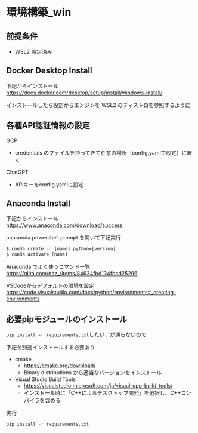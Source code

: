 # 環境構築_win

## 前提条件
- WSL2 設定済み

## Docker Desktop Install

下記からインストール\
https://docs.docker.com/desktop/setup/install/windows-install/

インストールしたら設定からエンジンを WSL2 のディストロを参照するように

## 各種API認証情報の設定

GCP
 - credentials のファイルを持ってきて任意の場所（config.yamlで設定）に置く

ChatGPT
- APIキーをconfig.yamlに設定

## Anaconda Install

下記からインストール\
https://www.anaconda.com/download/success


anaconda powershell prompt を開いて下記実行
```cmd
$ conda create -n [name] python=[version]
$ conda activate [name]	
```
Anaconda でよく使うコマンド一覧\
https://qiita.com/naz_/items/84634fbd134fbcd25296


VSCodeからデフォルトの環境を設定\
https://code.visualstudio.com/docs/python/environments#_creating-environments

## 必要pipモジュールのインストール

`pip install -r requirements.txt`したい、が通らないので

下記を別途インストールする必要あり
- cmake
  - https://cmake.org/download/
  - Binary distributions から適当なバージョンをインストール
- Visual Studio Build Tools
  - https://visualstudio.microsoft.com/ja/visual-cpp-build-tools/
  - インストール時に「C++によるデスクトップ開発」を選択し、C++コンパイラを含める

実行
```cmd
pip install -r requirements.txt
```
